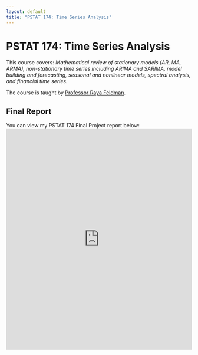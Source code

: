 ```yaml
---
layout: default
title: "PSTAT 174: Time Series Analysis"
---
```


# PSTAT 174: Time Series Analysis

This course covers: *Mathematical review of stationary models (AR, MA, ARMA), non-stationary time series including ARIMA and SARIMA, model building and forecasting, seasonal and nonlinear models, spectral analysis, and financial time series.*

The course is taught by [Professor Raya Feldman](https://www.pstat.ucsb.edu/people/raya-feldman).

## Final Report

You can view my PSTAT 174 Final Project report below:  
<embed src="https://freddiek4.github.io/-user-.github.io/Frederick%20Kiessling%20-%20PSTAT%20174%20final%20project.pdf" type="application/pdf" width="100%" height="600px" />
